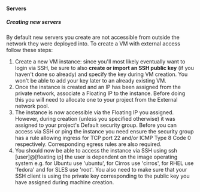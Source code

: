 #### Servers

##### Creating new servers

By default new servers you create are not accessible from outside the network they were deployed into. To create a VM with external access follow these steps:

1. Create a new VM instance: since you'll most likely eventually want to login via SSH, be sure to also **create or import an SSH public key** (if you haven't done so already) and specify the key during VM creation. You won't be able to add your key later to an already existing VM.
2. Once the instance is created and an IP has been assigned from the private network, associate a Floating IP to the instance. Before doing this you will need to allocate one to your project from the External network pool.
3. The instance is now accessible via the Floating IP you assigned. However, during creation (unless you specified otherwise) it was assigned to your project's Default security group. Before you can access via SSH or ping the instance you need ensure the security group has a rule allowing ingress for TCP port 22 and/or ICMP Type 8 Code 0 respectively. Corresponding egress rules are also required.
4. You should now be able to access the instance via SSH using ssh [user]@[floating ip] the user is dependent on the image operating system e.g. for Ubuntu use 'ubuntu', for Cirros use 'cirros', for RHEL use 'fedora' and for SLES use 'root'. You also need to make sure that your SSH client is using the private key corresponding to the public key you have assigned during machine creation.
